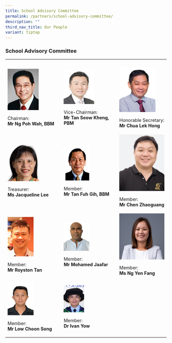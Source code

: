 ```yaml
---
title: School Advisory Committee
permalink: /partners/school-advisory-committee/
description: ""
third_nav_title: Our People
variant: tiptap
---
```

<h3>School Advisory Committee</h3><table><tbody><tr><th rowspan="1" colspan="1"><p></p></th><th rowspan="1" colspan="1"><p></p></th><th rowspan="1" colspan="1"><p></p></th></tr><tr><td rowspan="1" colspan="1"><div class="isomer-image-wrapper"><img style="width: 60%;" height="auto" width="100%" alt="" src="/images/SAC/Chairman.jpeg"></div><p>Chairman: <br><strong>Mr Ng Poh Wah, BBM</strong></p></td><td rowspan="1" colspan="1"><div class="isomer-image-wrapper"><img style="width: 60%;" height="auto" width="100%" alt="" src="/images/SAC/Tan_Seow_Kheng.JPG"></div><p>Vice-Chairman:<br><strong>Mr Tan Seow Kheng, PBM</strong></p></td><td rowspan="1" colspan="1"><div class="isomer-image-wrapper"><img style="width: 80%;" height="auto" width="100%" alt="" src="/images/SMC/SMC 2023/mr chua lek hong.jpeg"></div><p>Honorable Secretary:<br><strong>Mr Chua Lek Hong</strong></p></td></tr><tr><td rowspan="1" colspan="1"><div class="isomer-image-wrapper"><img style="width: 60%;" height="auto" width="100%" alt="" src="/images/SAC/Treasurer________Mdm_Jacqueline_Lee.jpg"></div><p>Treasurer:<br><strong>Ms Jacqueline Lee</strong></p></td><td rowspan="1" colspan="1"><div class="isomer-image-wrapper"><img style="width: 50%;" height="auto" width="100%" alt="" src="/images/SAC/Tan_Fuh_Gih.JPG"></div><p>Member: <br><strong>Mr Tan Fuh Gih, BBM</strong></p></td><td rowspan="1" colspan="1"><div class="isomer-image-wrapper"><img style="width: 100%" height="auto" width="100%" alt="" src="/images/SAC/Zhaoguang.jpg"></div><p>Member:<br><strong>Mr Chen Zhaoguang</strong></p></td></tr><tr><td rowspan="1" colspan="1"><div class="isomer-image-wrapper"><img style="width: 50%;" height="auto" width="100%" alt="" src="/images/SAC/Royston.jpg"></div><p>Member:<br><strong>Mr Royston Tan</strong></p></td><td rowspan="1" colspan="1"><div class="isomer-image-wrapper"><img style="width: 50%;" height="auto" width="100%" alt="" src="/images/SAC/Jaafar.jpg"></div><p>Member:<br><strong>Mr Mohamed Jaafar</strong></p></td><td rowspan="1" colspan="1"><div class="isomer-image-wrapper"><img style="width: 100%" height="auto" width="100%" alt="" src="/images/SAC/Yen_Fang.jpg"></div><p>Member:<br><strong>Ms Ng Yen Fang</strong></p></td></tr><tr><td rowspan="1" colspan="1"><div class="isomer-image-wrapper"><img style="width: 50%;" height="auto" width="100%" alt="" src="/images/SAC/Choon_Song.jpg"></div><p>Member:<br><strong>Mr Low Choon Song</strong></p></td><td rowspan="1" colspan="1"><div class="isomer-image-wrapper"><img style="width: 40%;" height="auto" width="100%" alt="" src="/images/SAC/Ivan.jpg"></div><p>Member:<br><strong>Dr Ivan Yow</strong></p></td><td rowspan="1" colspan="1"><p></p></td></tr></tbody></table><p></p>